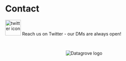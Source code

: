 <div class="table-wrapper" markdown="block">

# Contact

[<img src="/twitter_blue.png" alt="twitter icon" width="50"/>](https://twitter.com/datagrovecr) Reach us on Twitter - our DMs are always open!

<br>

<p align="center">
    <img src="/DGCR.png" alt="Datagrove logo" />
</p>

</div>